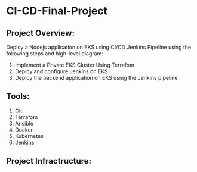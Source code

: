 # CI-CD-Final-Project

## Project Overview:

Deploy a Nodejs application on EKS using CI/CD Jenkins Pipeline using the following steps and high-level diagram:



1. Implement a Private EKS Cluster Using Terrafom
2. Deploy and configure Jenkins on EKS
3. Deploy the backend application on EKS using the Jenkins pipeline

## Tools:

 1. Git 
 2. Terrafom 
 3. Ansible
 4. Docker
 5. Kubernetes
 6. Jenkins


## Project Infractructure:


